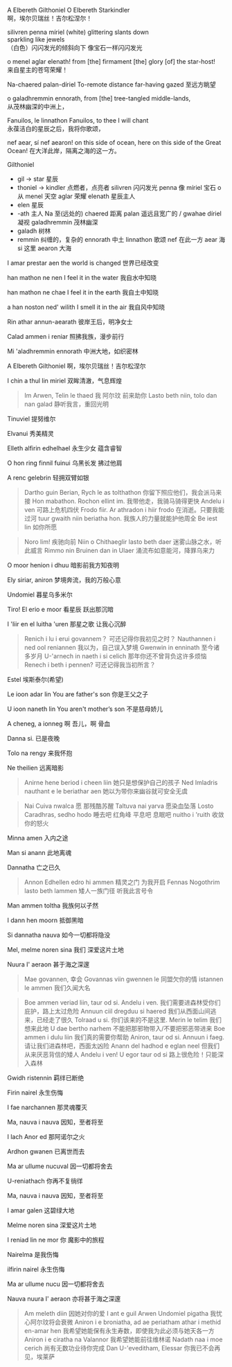 A Elbereth Gilthoniel
O Elbereth Starkindler  
啊，埃尔贝瑞丝！吉尔松涅尔！  

silivren penna míriel
(white) glittering slants down  
sparkling like jewels  
（白色）闪闪发光的倾斜向下
像宝石一样闪闪发光

o menel aglar elenath!
from \[the] firmament \[the] glory \[of] the star-host!  
来自星主的苍穹荣耀！

Na-chaered palan-díriel
To-remote distance far-having gazed 
至远方眺望

o galadhremmin ennorath,
from \[the] tree-tangled middle-lands,  
从茂林幽深的中洲上，

Fanuilos, le linnathon
Fanuilos, to thee I will chant  
永葆洁白的星辰之后，我将你歌颂，  

nef aear, sí nef aearon!
on this side of ocean, here on this side of the Great Ocean!
在大洋此岸，隔离之海的这一方。


Gilthoniel
- gil -> star 星辰
- thoniel -> kindler 点燃者，点亮者
silivren 闪闪发光
penna 像
míriel 宝石
o 从
menel 天空
aglar 荣耀
elenath 星辰主人
- elen 星辰
- -ath 主人
Na 至(远处的)
chaered 距离
palan 遥远且宽广的 / gwahae
díriel 凝视
galadhremmin 茂林幽深
- galadh 树林
- remmin 纠缠的，复杂的
ennorath 中土
linnathon 歌颂
nef 在此一方
aear 海
si 这里
aearon 大海



I amar prestar aen
the world is changed
世界已经改变

han mathon ne nen
I feel it in the water
我自水中知晓

han mathon ne chae
I feel it in the earth
我自土中知晓

a han noston ned' wilith
I smell it in the air
我自风中知晓



Rin athar annun-aearath
彼岸王后，明净女士

Calad ammen i reniar
照拂我族，漫步前行

Mi 'aladhremmin ennorath
中洲大地，如织密林

A Elbereth Gilthoniel
啊，埃尔贝瑞丝！吉尔松涅尔

I chin a thul lin miriel
双眸清澈，气息辉煌



> Im Arwen, Telin le thaed
> 我 阿尔玟 前来助你
> Lasto beth niin, tolo dan nan galad
> 静听我言，重回光明



Tinuviel
提努维尔

Elvanui
秀美精灵

Elleth alfirin edhelhael
永生少女 蕴含睿智

O hon ring finnil fuinui
乌黑长发 拂过他肩

A renc gelebrin
轻拥双臂如银



> Dartho guin Berian, Rych le as tolthathon
> 你留下照应他们，我会派马来接
> Hon mabathon. Rochon ellint im.
> 我带他走，我骑马骑得更快
> Andelu i ven
> 可路上危机四伏
> Frodo fiir. Ar athradon i hiir
> frodo 在消逝。只要我能过河
> tuur gwaith niin beriatha hon.
> 我族人的力量就能护他周全
> Be iest lin
> 如你所愿

> Noro lim!
> 疾驰向前
> Niin o Chithaeglir lasto beth daer
> 迷雾山脉之水，听此威言
> Rimmo nin Bruinen dan in Ulaer
> 涌流布如意能河，降罪乌来力



O moor henion i dhuu
暗影前我方知夜明

Ely siriar, aniron
梦境奔流，我的万般心意

Undomiel
暮星乌多米尔

Tiro! El erio e moor
看星辰 跃出那沉暗

I 'liir en el luitha 'uren
那星之歌 让我心沉醉



> Renich i lu i erui govannem？
> 可还记得你我初见之时？
> Nauthannen i ned ool reniannen
> 我以为，自己误入梦境
> Gwenwin in enninath
> 至今诸多岁月
> U-'arnech in naeth i si celich
> 那年你还不曾背负这许多烦恼
>  Renech i beth i pennen?
>  可还记得我当初所言？

Estel
埃斯泰尔(希望)

Le ioon adar lin
You are father's son 
你是王父之子

U ioon naneth lin
You aren't mother’s son
不是慈母娇儿

A cheneg, a ionneg
啊 吾儿，啊 骨血

Danna si.
已是夜晚

Tolo na rengy
来我怀抱

Ne theilien
远离暗影

> Anirne hene beriod i cheen liin
> 她只是想保护自己的孩子
> Ned Imladris nauthant e le beriathar aen
> 她以为带你来幽谷就可安全无虞

> Nai Cuiva nwalca
> 愿 那残酷苏醒
> Taltuva nai yarva
> 愿染血坠落
> Losto Caradhras, sedho hodo
> 睡去吧 红角峰 平息吧 息眠吧
> nuitho i 'ruith
> 收敛你的怒火

Minna amen
入内之途

Man si anann
此地离魂

Dannatha
亡之已久

> Annon Edhellen edro hi ammen
> 精灵之门 为我开启
> Fennas Nogothrim lasto beth lammen
> 矮人一族门径 听我此言号令

Man ammen toltha
我族何以孑然

I dann hen moorn
抵御黑暗

Si dannatha nauva
如今一切都将隐没

Mel, melme noren sina
我们 深爱这片土地

Nuura I' aeraon
甚于海之深邃

> Mae govannen,
> 幸会
> Govannas viin gwennen le
> 同盟欠你的情
> istannen le ammen
> 我们久闻大名

> Boe ammen veriad liin, taur od si. Andelu i ven.
> 我们需要进森林受你们庇护，路上太过危险
> Annuun ciil dregduu si haered
> 我们从西面山间逃来，已经走了很久
> Tolraad u si.
> 你们该来的不是这里.
> Merin le telim
> 我们想来此地
> U dae bertho narhem
> 不能把那邪物带入/不要把邪恶带进来
> Boe ammen i dulu liin
> 我们真的需要你帮助
> Aniron, taur od si. Annuun i faeg.
> 请让我们进森林吧，西面太凶险
> Anann del hadhod e eglan neel
> 但我们从来厌恶背信的矮人
> Andelu i ven! U egor taur od si
> 路上很危险！只能深入森林

Gwidh ristennin
羁绊已断绝

Firin nairel
永生伤悔

I fae narchannen
那灵魂覆灭

Ma, nauva i nauva
因知，至者将至

I lach Anor ed
那阿诺尔之火

Ardhon gwanen
已离世而去

Ma ar ullume nucuval
因一切都将舍去

U-reniathach
你再不复徜徉

Ma, nauva i nauva
因知，至者将至

I amar galen
这碧绿大地

Melme noren sina
深爱这片土地

I reniad lin ne mor
你 魔影中的旅程

Nairelma
是我伤悔

ilfirin nairel
永生伤悔

Ma ar ullume nucu
因一切都将舍去

Nauva nuura I' aeraon
亦将甚于海之深邃

> Am meleth diin
> 因她对你的爱
> I ant e guil Arwen Undomiel pigatha
> 我忧心阿尔玟将会衰微
> Aniron i e broniatha, ad ae periatham athar i methid en-amar hen
> 我希望她能保有永生寿数，即使我为此必须与她天各一方
> Aniron i e ciratha na Valannor
> 我希望她能前往维林诺
> Nadath naa i moe cerich
> 尚有无数功业待你完成
> Dan U-'eveditham, Elessar
> 你我已不会再见，埃莱萨